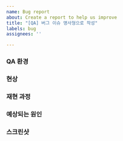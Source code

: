 ```yaml
---
name: Bug report
about: Create a report to help us improve
title: "[QA] 버그 이슈 명사형으로 작성"
labels: bug
assignees: ''

---
```


### QA 환경

### 현상

### 재현 과정

### 예상되는 원인

### 스크린샷
